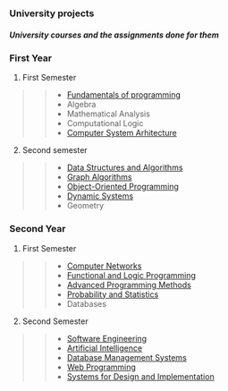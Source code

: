 ### University projects

##### University courses and the assignments done for them

### First Year
1. First Semester
>> * [Fundamentals of programming](First%20Year/First%20Semester/Fundaments%20of%20Programming)
>> * Algebra
>> * Mathematical Analysis
>> * Computational Logic
>> * [Computer System Arhitecture]()

2. Second semester
>> * [Data Structures and Algorithms]()
>> * [Graph Algorithms](First%20Year/Second%20Semester/Graph%20Algorithms)
>> * [Object-Oriented Programming](First%20Year/Second%20Semester/Object-Oriented%20Programming)
>> * [Dynamic Systems]()
>> * Geometry

### Second Year
1. First Semester
>> * [Computer Networks]()
>> * [Functional and Logic Programming](Second%20Year/First%20Semester/Functional%20and%20Logical%20Programming)
>> * [Advanced Programming Methods](https://github.com/mirunacilibia/Social-Network-Application)
>> * [Probability and Statistics](Second%20Year/First%20Semester/Probability%20and%20Statistics)
>> * Databases
2. Second Semester
>> * [Software Engineering]()
>> * [Artificial Intelligence]()
>> * [Database Management Systems]()
>> * [Web Programming]()
>> * [Systems for Design and Implementation]()
